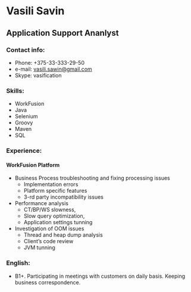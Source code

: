 # Vasili Savin
## Application Support Ananlyst
### Contact info:
* Phone: +375-33-333-29-50
* e-mail: vasili.sawin@gmail.com
* Skype: vasification
### Skills:
* WorkFusion
* Java
* Selenium
* Groovy
* Maven
* SQL
### Experience:
#### WorkFusion Platform
* Business Process troubleshooting and fixing processing issues
	* Implementation errors
	* Platform specific features 
	* 3-rd party incompatibility issues
* Performance analysis
	* CT/BP/WS slowness,
	* Slow query optimization,
	* Application settings tunning  
* Investigation of OOM issues
	* Thread and heap dump analysis
	* Client’s code review
	* JVM tunning
### English: 
* B1+. Participating in meetings with customers on daily basis. Keeping business correspondence.
